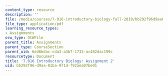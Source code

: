 ```yaml
---
content_type: resource
description: ''
file: /media/courses/7-016-introductory-biology-fall-2018/bb292f96d9aa81ba971df92aea07be01_MIT7_016F18PS2.pdf
file_type: application/pdf
learning_resource_types:
- Assignments
ocw_type: OCWFile
parent_title: Assignments
parent_type: CourseSection
parent_uid: 6ed6bdac-cda3-a3b7-1732-ac482dac199c
resourcetype: Document
title: '7.016 Introductory Biology: Assignment 2'
uid: bb292f96-d9aa-81ba-971d-f92aea07be01
---
```

